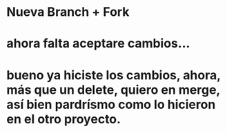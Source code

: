 # Nueva Branch + Fork
# ahora falta aceptare cambios...
# bueno ya hiciste los cambios, ahora, más que un delete, quiero en merge, así bien pardrísmo como lo hicieron en el otro proyecto.


